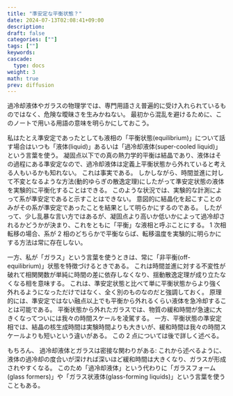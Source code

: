 ```yaml
---
title: "準安定な平衡状態？"
date: 2024-07-13T02:08:41+09:00
description:
draft: false
categories: [""]
tags: [""]
keywords:
cascade:
  type: docs
weight: 3
math: true
prev: diffusion
---
```


過冷却液体やガラスの物理学では、専門用語さえ普遍的に受け入れられているものではなく、危険な曖昧さを生みかねない。
最初から混乱を避けるために、このノートで用いる用語の意味を明らかにしておこう。

私はたとえ準安定であったとしても液相の「平衡状態(equilibrium)」について話す場合はいつも「液体(liquid)」あるいは「過冷却液体(super-cooled liquid)」という言葉を使う。
凝固点以下での真の熱力学的平衡は結晶であり、液体はその過程にある準安定なので、過冷却液体は定義上平衡状態から外れていると考える人もいるかも知れない。
これは事実である。
しかしながら、時間並進に対して不変となるような方法(動的ゆらぎの散逸定理)にしたがって準安定状態の液体を実験的に平衡化することはできる。
このような状況では、実験的な計測によって系が準安定であると示すことはできない。
意図的に結晶化を起こすことのみがその系が準安定であったことを結果として明らかにするのである。
したがって、少し乱暴な言い方ではあるが、凝固点より高いか低いかによって過冷却されるかどうかが決まり、これをともに「平衡」な液相と呼ぶことにする。
1 次相転移の場合、系が 2 相のどちらかで平衡ならば、転移温度を実験的に明らかにする方法は常に存在しない。

一方、私が「ガラス」という言葉を使うときは、常に「非平衡(off-equilibrium)」状態を特徴づけるときである。
これは時間並進に対する不変性が破れて相関関数が単純に時間の差に依存しなくなり、揺動散逸定理が成り立たなくなる相を意味する。
これは、準安定状態と比べて単に平衡状態からより強く外れるようになっただけではなく、全く別のものなのだと強調しておく。
原理的には、準安定ではない融点以上でも平衡から外れるくらい液体を急冷却することは可能である。
平衡状態から外れたガラスでは、物質の緩和時間が急速に大きくなってついには我々の時間スケールを凌駕する。
一方、平衡状態の準安定相では、結晶の核生成時間は実験時間よりも大きいが、緩和時間は我々の時間スケールよりも短いという違いがある。
この 2 点については後で詳しく述べる。

もちろん、
過冷却液体とガラスは密接な関わりがある:
これから述べるように、液体の過冷却の度合いが深ければ深いほど緩和時間は大きくなり、ガラスが形成されやすくなる。
このため「過冷却液体」という代わりに「ガラスフォーム(glass formers)」や「ガラス状液体(glass-forming liquids)」という言葉を使うこともある。
